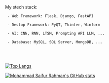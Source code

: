 <br>
  My stech stack:
  
     - Web Framework: Flask, Django, FastAPI
     
     - Destop Framework: PyQT, Tkinter, Winform
     
     - AI: CNN, RNN, LTSM, Prompting API LLM, ...
     
     - Database: MySQL, SQL Server, MongoDB, ...
     
</br>

<br>

[![Top Langs](https://github-readme-stats.vercel.app/api/top-langs/?username=lcmd65&layout=compact&theme=radical&hide=scss,stylus,blade,jupyter)](https://github.com/lcmd65/github-readme-stats)


[![Mohammad Saifur Rahman's GitHub stats](https://github-readme-stats.vercel.app/api/top-langs?username=saifurrahman1193&hide=html,scss,stylus,blade,jupyter%20notebook,python,css,shell,batchfile,dockerfile,typescript&theme=algolia&show_icons=true)](https://github.com/saifurrahman1193)

</br>
